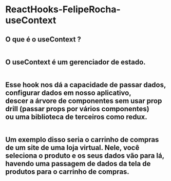 # ReactHooks-FelipeRocha-useContext

<h2> O que é o useContext ? <br><br>
  
O useContext é um gerenciador de estado. <br><br>
  
Esse hook nos dá a capacidade de passar dados, configurar dados em nosso aplicativo, <br>
descer a árvore de componentes sem usar prop drill (passar props por vários componentes) <br> 
ou uma biblioteca de terceiros como redux.<br><br>

Um exemplo disso seria o carrinho de compras de um site de uma loja virtual. Nele, você seleciona o produto e os seus dados vão para lá, havendo uma passagem de dados da tela de produtos para o carrinho de compras. 
</h2>
